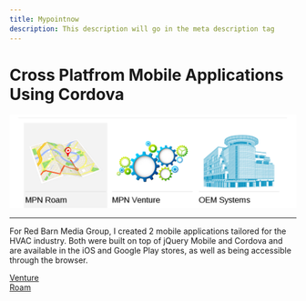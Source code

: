 ```yaml
---
title: Mypointnow
description: This description will go in the meta description tag
---
```


# Cross Platfrom Mobile Applications Using Cordova

<div>
	<img class="img-fluid img-rounded" src="/files/mypoint_systems.png" />
</div>

***

For Red Barn Media Group, I created 2 mobile applications tailored for the HVAC
industry. Both were built on top of jQuery Mobile and Cordova and are available 
in the iOS and Google Play stores, as well as being accessible through the browser.

<a href="https://www.mypointnow.com/mypointnow-venture" >Venture</a>
<br/>
<a href="https://www.mypointnow.com/mypointnow-roam" >Roam</a>
